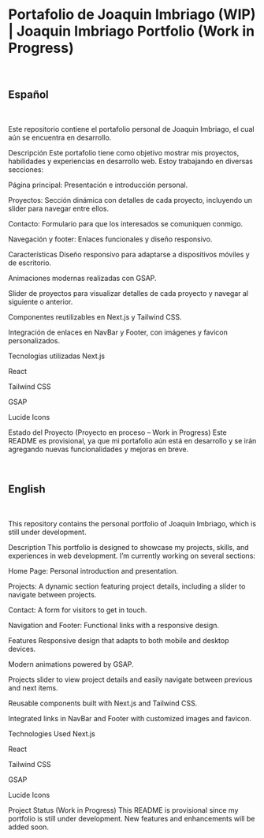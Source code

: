 <h1>Portafolio de Joaquin Imbriago (WIP) | Joaquin Imbriago Portfolio (Work in Progress)</h1>
<br/>
<h2>Español</h2>
<br/>

Este repositorio contiene el portafolio personal de Joaquin Imbriago, el cual aún se encuentra en desarrollo.

Descripción
Este portafolio tiene como objetivo mostrar mis proyectos, habilidades y experiencias en desarrollo web. Estoy trabajando en diversas secciones:

Página principal: Presentación e introducción personal.

Proyectos: Sección dinámica con detalles de cada proyecto, incluyendo un slider para navegar entre ellos.

Contacto: Formulario para que los interesados se comuniquen conmigo.

Navegación y footer: Enlaces funcionales y diseño responsivo.

Características
Diseño responsivo para adaptarse a dispositivos móviles y de escritorio.

Animaciones modernas realizadas con GSAP.

Slider de proyectos para visualizar detalles de cada proyecto y navegar al siguiente o anterior.

Componentes reutilizables en Next.js y Tailwind CSS.

Integración de enlaces en NavBar y Footer, con imágenes y favicon personalizados.

Tecnologías utilizadas
Next.js

React

Tailwind CSS

GSAP

Lucide Icons

Estado del Proyecto
(Proyecto en proceso – Work in Progress)
Este README es provisional, ya que mi portafolio aún está en desarrollo y se irán agregando nuevas funcionalidades y mejoras en breve.

<br/>
<h2>English</h2>
<br/>

This repository contains the personal portfolio of Joaquin Imbriago, which is still under development.

Description
This portfolio is designed to showcase my projects, skills, and experiences in web development. I’m currently working on several sections:

Home Page: Personal introduction and presentation.

Projects: A dynamic section featuring project details, including a slider to navigate between projects.

Contact: A form for visitors to get in touch.

Navigation and Footer: Functional links with a responsive design.

Features
Responsive design that adapts to both mobile and desktop devices.

Modern animations powered by GSAP.

Projects slider to view project details and easily navigate between previous and next items.

Reusable components built with Next.js and Tailwind CSS.

Integrated links in NavBar and Footer with customized images and favicon.

Technologies Used
Next.js

React

Tailwind CSS

GSAP

Lucide Icons

Project Status
(Work in Progress)
This README is provisional since my portfolio is still under development. New features and enhancements will be added soon.
